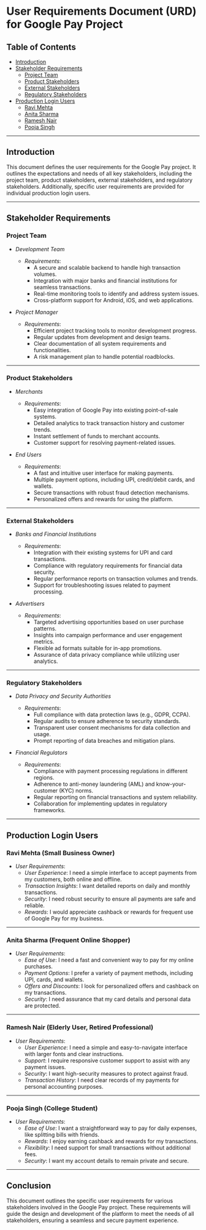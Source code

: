 # User Requirements Document (URD) for Google Pay Project

## Table of Contents

- [Introduction](#introduction)
- [Stakeholder Requirements](#stakeholder-requirements)
  - [Project Team](#project-team)
  - [Product Stakeholders](#product-stakeholders)
  - [External Stakeholders](#external-stakeholders)
  - [Regulatory Stakeholders](#regulatory-stakeholders)
- [Production Login Users](#production-login-users)
  - [Ravi Mehta](#ravi-mehta)
  - [Anita Sharma](#anita-sharma)
  - [Ramesh Nair](#ramesh-nair)
  - [Pooja Singh](#pooja-singh)

---

## Introduction

This document defines the user requirements for the Google Pay project. It outlines the expectations and needs of all key stakeholders, including the project team, product stakeholders, external stakeholders, and regulatory stakeholders. Additionally, specific user requirements are provided for individual production login users.

---

## Stakeholder Requirements

### Project Team

- *Development Team*
  - *Requirements*:
    - A secure and scalable backend to handle high transaction volumes.
    - Integration with major banks and financial institutions for seamless transactions.
    - Real-time monitoring tools to identify and address system issues.
    - Cross-platform support for Android, iOS, and web applications.

- *Project Manager*
  - *Requirements*:
    - Efficient project tracking tools to monitor development progress.
    - Regular updates from development and design teams.
    - Clear documentation of all system requirements and functionalities.
    - A risk management plan to handle potential roadblocks.

---

### Product Stakeholders

- *Merchants*
  - *Requirements*:
    - Easy integration of Google Pay into existing point-of-sale systems.
    - Detailed analytics to track transaction history and customer trends.
    - Instant settlement of funds to merchant accounts.
    - Customer support for resolving payment-related issues.

- *End Users*
  - *Requirements*:
    - A fast and intuitive user interface for making payments.
    - Multiple payment options, including UPI, credit/debit cards, and wallets.
    - Secure transactions with robust fraud detection mechanisms.
    - Personalized offers and rewards for using the platform.

---

### External Stakeholders

- *Banks and Financial Institutions*
  - *Requirements*:
    - Integration with their existing systems for UPI and card transactions.
    - Compliance with regulatory requirements for financial data security.
    - Regular performance reports on transaction volumes and trends.
    - Support for troubleshooting issues related to payment processing.

- *Advertisers*
  - *Requirements*:
    - Targeted advertising opportunities based on user purchase patterns.
    - Insights into campaign performance and user engagement metrics.
    - Flexible ad formats suitable for in-app promotions.
    - Assurance of data privacy compliance while utilizing user analytics.

---

### Regulatory Stakeholders

- *Data Privacy and Security Authorities*
  - *Requirements*:
    - Full compliance with data protection laws (e.g., GDPR, CCPA).
    - Regular audits to ensure adherence to security standards.
    - Transparent user consent mechanisms for data collection and usage.
    - Prompt reporting of data breaches and mitigation plans.

- *Financial Regulators*
  - *Requirements*:
    - Compliance with payment processing regulations in different regions.
    - Adherence to anti-money laundering (AML) and know-your-customer (KYC) norms.
    - Regular reporting on financial transactions and system reliability.
    - Collaboration for implementing updates in regulatory frameworks.

---

## Production Login Users

### Ravi Mehta (Small Business Owner)

- *User Requirements*:
  - *User Experience*: I need a simple interface to accept payments from my customers, both online and offline.
  - *Transaction Insights*: I want detailed reports on daily and monthly transactions.
  - *Security*: I need robust security to ensure all payments are safe and reliable.
  - *Rewards*: I would appreciate cashback or rewards for frequent use of Google Pay for my business.

---

### Anita Sharma (Frequent Online Shopper)

- *User Requirements*:
  - *Ease of Use*: I need a fast and convenient way to pay for my online purchases.
  - *Payment Options*: I prefer a variety of payment methods, including UPI, cards, and wallets.
  - *Offers and Discounts*: I look for personalized offers and cashback on my transactions.
  - *Security*: I need assurance that my card details and personal data are protected.

---

### Ramesh Nair (Elderly User, Retired Professional)

- *User Requirements*:
  - *User Experience*: I need a simple and easy-to-navigate interface with larger fonts and clear instructions.
  - *Support*: I require responsive customer support to assist with any payment issues.
  - *Security*: I want high-security measures to protect against fraud.
  - *Transaction History*: I need clear records of my payments for personal accounting purposes.

---

### Pooja Singh (College Student)

- *User Requirements*:
  - *Ease of Use*: I want a straightforward way to pay for daily expenses, like splitting bills with friends.
  - *Rewards*: I enjoy earning cashback and rewards for my transactions.
  - *Flexibility*: I need support for small transactions without additional fees.
  - *Security*: I want my account details to remain private and secure.

---

## Conclusion

This document outlines the specific user requirements for various stakeholders involved in the Google Pay project. These requirements will guide the design and development of the platform to meet the needs of all stakeholders, ensuring a seamless and secure payment experience.
